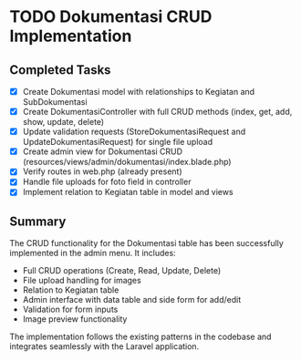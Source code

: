 # TODO Dokumentasi CRUD Implementation

## Completed Tasks
- [x] Create Dokumentasi model with relationships to Kegiatan and SubDokumentasi
- [x] Create DokumentasiController with full CRUD methods (index, get, add, show, update, delete)
- [x] Update validation requests (StoreDokumentasiRequest and UpdateDokumentasiRequest) for single file upload
- [x] Create admin view for Dokumentasi CRUD (resources/views/admin/dokumentasi/index.blade.php)
- [x] Verify routes in web.php (already present)
- [x] Handle file uploads for foto field in controller
- [x] Implement relation to Kegiatan table in model and views

## Summary
The CRUD functionality for the Dokumentasi table has been successfully implemented in the admin menu. It includes:
- Full CRUD operations (Create, Read, Update, Delete)
- File upload handling for images
- Relation to Kegiatan table
- Admin interface with data table and side form for add/edit
- Validation for form inputs
- Image preview functionality

The implementation follows the existing patterns in the codebase and integrates seamlessly with the Laravel application.
